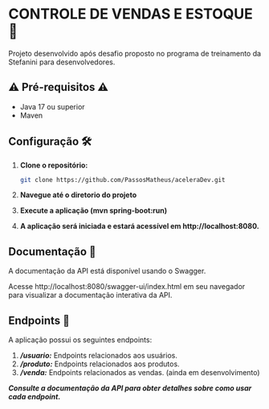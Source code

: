 # CONTROLE DE VENDAS E ESTOQUE 💸

Projeto desenvolvido após desafio proposto no programa de treinamento da Stefanini para desenvolvedores.

## ⚠ Pré-requisitos ⚠ 
- Java 17 ou superior
- Maven

## Configuração 🛠️

1. **Clone o repositório:**

   ```bash
   git clone https://github.com/PassosMatheus/aceleraDev.git

2. **Navegue até o diretorio do projeto**
3. **Execute a aplicação (mvn spring-boot:run)**
4. **A aplicação será iniciada e estará acessível em http://localhost:8080.**

## Documentação 📖
A documentação da API está disponível usando o Swagger.

Acesse http://localhost:8080/swagger-ui/index.html em seu navegador para visualizar a documentação interativa da API.

## Endpoints 🔗
A aplicação possui os seguintes endpoints:

1. **_/usuario:_** Endpoints relacionados aos usuários.
2. **_/produto:_** Endpoints relacionados aos produtos.
3. **_/venda:_** Endpoints relacionados as vendas. (ainda em desenvolvimento) 

**_Consulte a documentação da API para obter detalhes sobre como usar cada endpoint._**